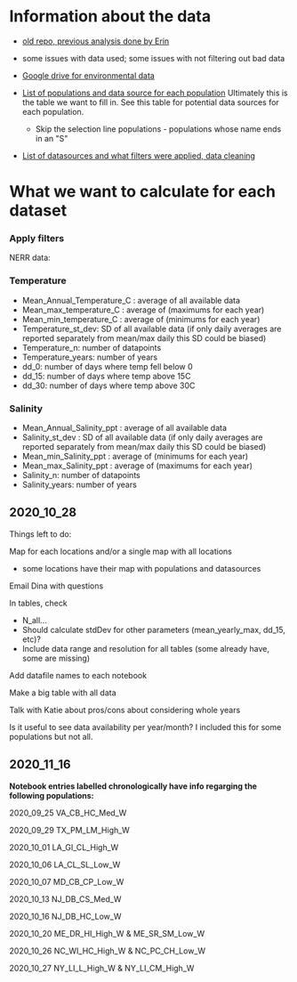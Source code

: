 
# Information about the data

- [old repo, previous analysis done by Erin](https://github.com/MarineEvoEcoLab/OysterGenomeProject/tree/master/popstructureOutliers/data/environment)
- some issues with data used; some issues with not filtering out bad data

- [Google drive for environmental data](https://drive.google.com/drive/folders/1DPGnsGSdGTwVbHA_YD-h6j0ddkx7jg1w)

- [List of populations and data source for each population](https://docs.google.com/spreadsheets/d/1UPv-Lo2Ak2PhheqoyhA-HvnRhvn80Mdw85bakwYTvFU/edit?pli=1#gid=488191574) Ultimately this is the table we want to fill in. See this table for potential data sources for each population.
  - Skip the selection line populations - populations whose name ends in an "S"

- [List of datasources and what filters were applied, data cleaning](https://docs.google.com/spreadsheets/d/1ySYfxii6Z8q7BmNCyhmOYNfLbcpDIpsFER24YW5m08M/edit#gid=1467712745)

# What we want to calculate for each dataset

### Apply filters

NERR data: 

### Temperature
* Mean_Annual_Temperature_C	: average of all available data
* Mean_max_temperature_C	: average of (maximums for each year)
* Mean_min_temperature_C	: average of (minimums for each year)
* Temperature_st_dev: SD of all available data (if only daily averages are reported separately from mean/max daily this SD could be biased)
* Temperature_n: number of datapoints
* Temperature_years: number of years
*	dd_0: number of days where temp fell below 0
* dd_15: number of days where temp above 15C
* dd_30: number of days where temp above 30C

### Salinity
* Mean_Annual_Salinity_ppt	: average of all available data
* Salinity_st_dev	: SD of all available data (if only daily averages are reported separately from mean/max daily this SD could be biased)
* Mean_min_Salinity_ppt	: average of (minimums for each year)
* Mean_max_Salinity_ppt : average of (maximums for each year)
* Salinity_n: number of datapoints
* Salinity_years: number of years



## 2020_10_28

Things left to do:

Map for each locations and/or a single map with all locations
* some locations have their map with populations and datasources

Email Dina with questions

In tables, check
* N_all...
* Should calculate stdDev for other parameters (mean_yearly_max, dd_15, etc)?
* Include data range and resolution for all tables (some already have, some are missing)

Add datafile names to each notebook

Make a big table with all data

Talk with Katie about pros/cons about considering whole years

Is it useful to see data availability per year/month? I included this for some populations but not all.

## 2020_11_16

**Notebook entries labelled chronologically have info regarging the following populations:**

2020_09_25 VA_CB_HC_Med_W

2020_09_29 TX_PM_LM_High_W

2020_10_01 LA_GI_CL_High_W

2020_10_06 LA_CL_SL_Low_W

2020_10_07 MD_CB_CP_Low_W

2020_10_13 NJ_DB_CS_Med_W

2020_10_16 NJ_DB_HC_Low_W

2020_10_20 ME_DR_HI_High_W & ME_SR_SM_Low_W

2020_10_26 NC_WI_HC_High_W & NC_PC_CH_Low_W

2020_10_27 NY_LI_L_High_W & NY_LI_CM_High_W
